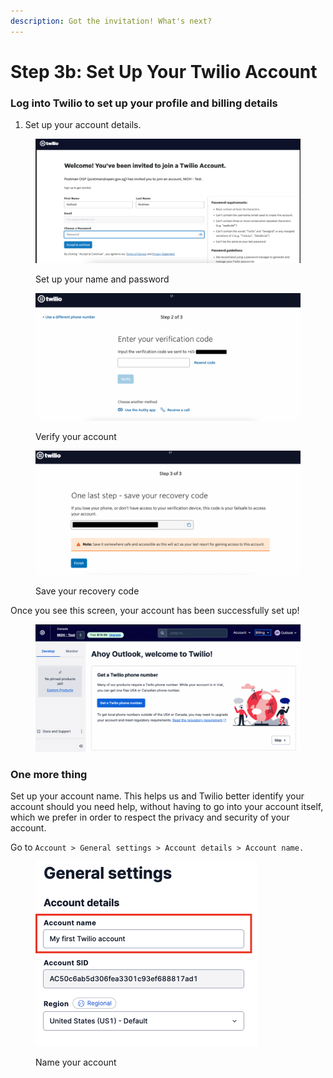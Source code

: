 ```yaml
---
description: Got the invitation! What's next?
---
```


# Step 3b: Set Up Your Twilio Account

### Log into Twilio to set up your profile and billing details

1. Set up your account details.

<figure><img src="../../.gitbook/assets/image (31).png" alt=""><figcaption><p>Set up your name and password</p></figcaption></figure>

<figure><img src="../../.gitbook/assets/image (28).png" alt=""><figcaption><p>Verify your account</p></figcaption></figure>

<figure><img src="../../.gitbook/assets/image (30).png" alt=""><figcaption><p>Save your recovery code</p></figcaption></figure>

Once you see this screen, your account has been successfully set up!

<figure><img src="../../.gitbook/assets/image (27).png" alt=""><figcaption></figcaption></figure>

### One more thing

Set up your account name. This helps us and Twilio better identify your account should you need help, without having to go into your account itself, which we prefer in order to respect the privacy and security of your account.

Go to `Account > General settings > Account details > Account name.`

<figure><img src="../../.gitbook/assets/image (1).png" alt="" width="355"><figcaption><p>Name your account</p></figcaption></figure>


